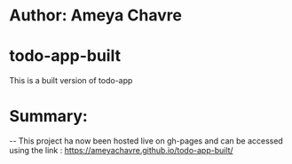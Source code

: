 # Author: Ameya Chavre 

# todo-app-built
This is a built version of todo-app
# Summary:

-- This project ha now been hosted live on gh-pages and can be accessed using the link : https://ameyachavre.github.io/todo-app-built/
